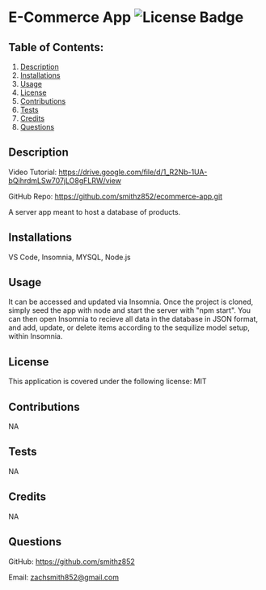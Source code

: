 # E-Commerce App ![License Badge](https://img.shields.io/badge/License-MIT-blue)
  
## Table of Contents:
  1. [Description](#description)
  2. [Installations](#installations)
  3. [Usage](#usage)
  4. [License](#license)
  5. [Contributions](#contributions)
  6. [Tests](#tests)
  7. [Credits](#credits)
  8. [Questions](#questions)

## Description

Video Tutorial: https://drive.google.com/file/d/1_R2Nb-1UA-bQihrdmLSw707jLO8gFLRW/view

GitHub Repo: https://github.com/smithz852/ecommerce-app.git

A server app meant to host a database of products.

## Installations

VS Code, Insomnia, MYSQL, Node.js

## Usage

It can be accessed and updated via Insomnia. Once the project is cloned, simply seed the app with node and start the server with "npm start". You can then open Insomnia to recieve all data in the database in JSON format, and add, update, or delete items according to the sequilize model setup, within Insomnia.

## License

This application is covered under the following license: MIT

    
## Contributions

NA

## Tests

NA

## Credits

NA

## Questions

GitHub: https://github.com/smithz852
  
Email: zachsmith852@gmail.com

